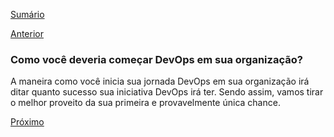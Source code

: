 [Sumário](https://github.com/lucasfantacuci/DevOpsRevelado/blob/master/README.md)


[Anterior](https://github.com/lucasfantacuci/DevOpsRevelado/blob/master/CHAPTER03/3-7-CONCLUSION.md)


### Como você deveria começar DevOps em sua organização?


A maneira como você inicia sua jornada DevOps em sua organização irá ditar quanto sucesso sua iniciativa DevOps irá ter. Sendo assim, vamos tirar o melhor proveito da sua primeira e provavelmente única chance. 


[Próximo]()
